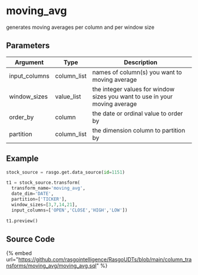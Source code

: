 

# moving_avg

generates moving averages per column and per window size

## Parameters

|   Argument    |    Type     |                                Description                                 |
| ------------- | ----------- | -------------------------------------------------------------------------- |
| input_columns | column_list | names of column(s) you want to moving average                              |
| window_sizes  | value_list  | the integer values for window sizes you want to use in your moving average |
| order_by      | column      | the date or ordinal value to order by                                      |
| partition     | column_list | the dimension column to partition by                                       |


## Example

```python
stock_source = rasgo.get.data_source(id=1151)

t1 = stock_source.transform(
  transform_name='moving_avg',
  date_dim='DATE',
  partition=['TICKER'],
  window_sizes=[3,7,14,21],
  input_columns=['OPEN','CLOSE','HIGH','LOW'])

t1.preview()

```

## Source Code

{% embed url="https://github.com/rasgointelligence/RasgoUDTs/blob/main/column_transforms/moving_avg/moving_avg.sql" %}

